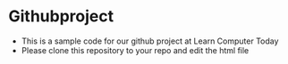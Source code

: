 # Githubproject
- This is a sample code for our github project at  Learn Computer Today
- Please clone this repository to your repo and edit the html file
